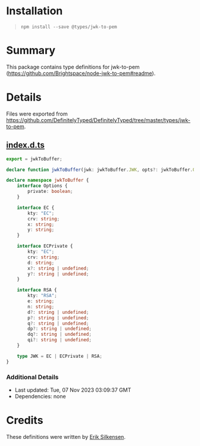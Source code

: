 # Installation
> `npm install --save @types/jwk-to-pem`

# Summary
This package contains type definitions for jwk-to-pem (https://github.com/Brightspace/node-jwk-to-pem#readme).

# Details
Files were exported from https://github.com/DefinitelyTyped/DefinitelyTyped/tree/master/types/jwk-to-pem.
## [index.d.ts](https://github.com/DefinitelyTyped/DefinitelyTyped/tree/master/types/jwk-to-pem/index.d.ts)
````ts
export = jwkToBuffer;

declare function jwkToBuffer(jwk: jwkToBuffer.JWK, opts?: jwkToBuffer.Options): string;

declare namespace jwkToBuffer {
    interface Options {
        private: boolean;
    }

    interface EC {
        kty: "EC";
        crv: string;
        x: string;
        y: string;
    }

    interface ECPrivate {
        kty: "EC";
        crv: string;
        d: string;
        x?: string | undefined;
        y?: string | undefined;
    }

    interface RSA {
        kty: "RSA";
        e: string;
        n: string;
        d?: string | undefined;
        p?: string | undefined;
        q?: string | undefined;
        dp?: string | undefined;
        dq?: string | undefined;
        qi?: string | undefined;
    }

    type JWK = EC | ECPrivate | RSA;
}

````

### Additional Details
 * Last updated: Tue, 07 Nov 2023 03:09:37 GMT
 * Dependencies: none

# Credits
These definitions were written by [Erik Silkensen](https://github.com/esilkensen).

